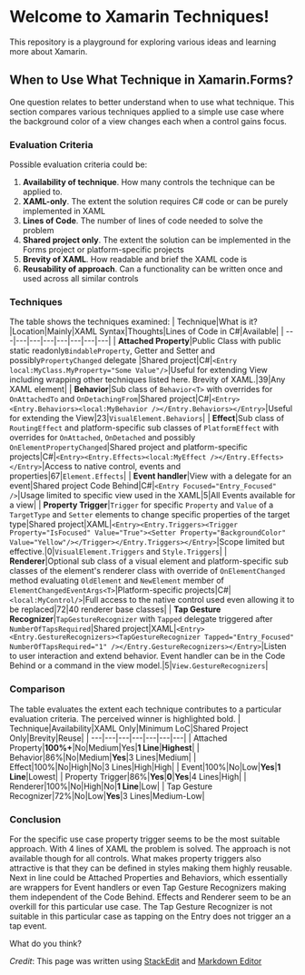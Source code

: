 # Welcome to Xamarin Techniques!

This repository is a playground for exploring various ideas and learning more about Xamarin.

## When to Use What Technique in Xamarin.Forms?

One question relates to better understand when to use what technique. This section compares various techniques applied to a simple use case where the background color of a view changes each when a control gains focus.

### Evaluation Criteria
Possible evaluation criteria could be:
 1. **Availability of technique**. How many controls the technique can be applied to.
 2. **XAML-only**. The extent the solution requires C# code or can be purely implemented in XAML
 3. **Lines of Code**. The number of lines of code needed to solve the problem
 4. **Shared project only**. The extent the solution can be implemented in the Forms project or platform-specific projects
 5. **Brevity of XAML**.  How readable and brief the XAML code is
 6. **Reusability of approach**.  Can a functionality can be written once and used across all similar controls

### Techniques
The table shows the techniques examined:
| Technique|What is it?|Location|Mainly|XAML Syntax|Thoughts|Lines of Code in C#|Available|
| ---|---|---|---|---|---|---|---|
| **Attached Property**|Public Class with public static readonly`BindableProperty`, Getter and Setter and possibly`PropertyChanged` delegate |Shared project|C#|`<Entry local:MyClass.MyProperty="Some Value"/>`|Useful for extending View including wrapping other techniques listed here. Brevity of XAML.|39|Any XAML element|
| **Behavior**|Sub class of `Behavior<T>` with overrides for `OnAttachedTo` and `OnDetachingFrom`|Shared project|C#|`<Entry><Entry.Behaviors><local:MyBehavior /></Entry.Behaviors></Entry>`|Useful for extending the View|23|`VisualElement.Behaviors`|
| **Effect**|Sub class of `RoutingEffect` and platform-specific sub classes of `PlatformEffect` with overrides for `OnAttached`, `OnDetached` and possibly `OnElementPropertyChanged`|Shared project and platform-specific projects|C#|`<Entry><Entry.Effects><local:MyEffect /></Entry.Effects></Entry>`|Access to native control, events and properties|67|`Element.Effects`|
| **Event handler**|View with a delegate for an event|Shared project Code Behind|C#|`<Entry Focused="Entry_Focused" />`|Usage limited to specific view used in the XAML|5|All Events available for a view|
| **Property Trigger**|`Trigger` for specific `Property` and `Value` of a `TargetType` and `Setter` elements to change specific properties of the target type|Shared project|XAML|`<Entry><Entry.Triggers><Trigger Property="IsFocused" Value="True"><Setter Property="BackgroundColor" Value="Yellow"/></Trigger></Entry.Triggers></Entry>`|Scope limited but effective.|0|`VisualElement.Triggers` and `Style.Triggers`|
| **Renderer**|Optional sub class of a visual element and platform-specific sub classes of the element's renderer class with override of `OnElementChanged` method evaluating `OldElement` and `NewElement` member of `ElementChangedEventArgs<T>`|Platform-specific projects|C#|`<local:MyControl/>`|Full access to the native control used even allowing it to be replaced|72|40 renderer base classes|
| **Tap Gesture Recognizer**|`TapGestureRecognizer` with `Tapped` delegate triggered after `NumberOfTapsRequired`|Shared project|XAML|`<Entry><Entry.GestureRecognizers><TapGestureRecognizer Tapped="Entry_Focused" NumberOfTapsRequired="1" /></Entry.GestureRecognizers></Entry>`|Listen to user interaction and extend behavior. Event handler can be in the Code Behind or a command in the view model.|5|`View.GestureRecognizers`|

### Comparison
The table evaluates the extent each technique contributes to a particular evaluation criteria. The perceived winner is highlighted bold.
| Technique|Availability|XAML Only|Minimum LoC|Shared Project Only|Brevity|Reuse|
| ---|---|---|---|---|---|---|
| Attached Property|**100%+**|No|Medium|Yes|**1 Line**|**Highest**|
| Behavior|86%|No|Medium|**Yes**|3 Lines|Medium|
| Effect|100%|No|High|No|3 Lines|High|High|
| Event|100%|No|Low|**Yes**|**1 Line**|Lowest|
| Property Trigger|86%|**Yes**|**0**|**Yes**|4 Lines|High|
| Renderer|100%|No|High|No|**1 Line**|Low|
| Tap Gesture Recognizer|72%|No|Low|**Yes**|3 Lines|Medium-Low|

### Conclusion
For the specific use case property trigger seems to be the most suitable approach. With 4 lines of XAML the problem is solved. The approach is not available though for all controls. What makes property triggers also attractive is that they can be defined in styles making them highly reusable. Next in line could be Attached Properties and Behaviors, which essentially are wrappers for Event handlers or even Tap Gesture Recognizers making them independent of the Code Behind. Effects and Renderer seem to be an overkill for this particular use case. The Tap Gesture Recognizer is not suitable in this particular case as tapping on the Entry does not trigger an a tap event.

What do you think?

*Credit*: This page was written using [StackEdit](https://stackedit.io/app) and [Markdown Editor](https://jbt.github.io/markdown-editor/)
